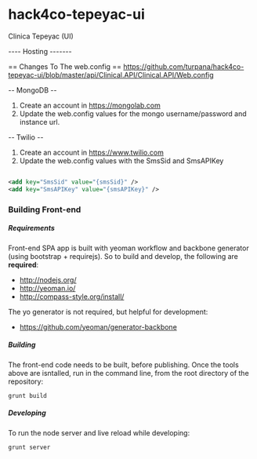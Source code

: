 hack4co-tepeyac-ui
==================

Clinica Tepeyac (UI)


---- Hosting -------



== Changes To The web.config ==
https://github.com/turpana/hack4co-tepeyac-ui/blob/master/api/Clinical.API/Clinical.API/Web.config

-- MongoDB --

1.  Create an account in https://mongolab.com
2.  Update the web.config values for the mongo username/password and instance url.
    <connectionStrings>
      	<add name="MongoDB" connectionString="mongodb://{userName}:{password}@{url}:{port}/{databaseName}" />
    </connectionStrings>


-- Twilio --

1.  Create an account in https://www.twilio.com
2.  Update the web.config values with the SmsSid and SmsAPIKey

```xml

<add key="SmsSid" value="{smsSid}" />
<add key="SmsAPIKey" value="{smsAPIKey}" />

```

### Building Front-end

##### Requirements

Front-end SPA app is built with yeoman workflow and backbone generator (using bootstrap + requirejs). So to build and develop, the following are **required**:

* <http://nodejs.org/>
* <http://yeoman.io/> 
* <http://compass-style.org/install/>

The yo generator is not required, but helpful for development:
* <https://github.com/yeoman/generator-backbone>


##### Building

The front-end code needs to be built, before publishing. Once the tools above are isntalled, run in the command line, from the root directory of the repository:

```
grunt build
```

##### Developing
To run the node server and live reload while developing:

```
grunt server
```

